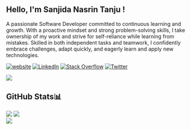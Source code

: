 
## Hello, I'm Sanjida Nasrin Tanju !

A passionate Software Developer committed to continuous learning and growth. With a proactive mindset and strong problem-solving skills, I take ownership of my work and strive for self-reliance while learning from mistakes. Skilled in both independent tasks and teamwork, I confidently embrace challenges, adapt quickly, and eagerly learn and apply new technologies.

[![website](https://img.shields.io/badge/Portfolio-sanjidanasrin.vercel.app-2648ff?style=flat&logo=google-chrome)](https://sanjidanasrin.vercel.app/) [![LinkedIn](https://img.shields.io/badge/LinkedIn-%230077B5.svg?logo=linkedin&logoColor=white)](https://linkedin.com/in/sntanju07) [![Stack Overflow](https://img.shields.io/badge/-Stackoverflow-FE7A16?logo=stack-overflow&logoColor=white)](https://stackoverflow.com/users/29166542/sanjida-nasrin) [![Twitter](https://img.shields.io/badge/Twitter-%231DA1F2.svg?logo=Twitter&logoColor=white)](https://twitter.com/sntanju07)

<img src="https://skillicons.dev/icons?i=js,ts,cpp,php,react,laravel,next,nodejs,express,mysql,mongodb&theme=dark" />

## GitHub Stats📊
![](https://github-readme-stats.vercel.app/api?username=sntanju&theme=radical&hide_border=false&include_all_commits=true&count_private=false)
![](https://github-readme-streak-stats.herokuapp.com/?user=sntanju&theme=blue-green&hide_border=false)<br/>
![](https://github-readme-stats.vercel.app/api/top-langs/?username=sntanju&theme=yeblu&hide_border=false&include_all_commits=false&count_private=false&layout=compact)

 

